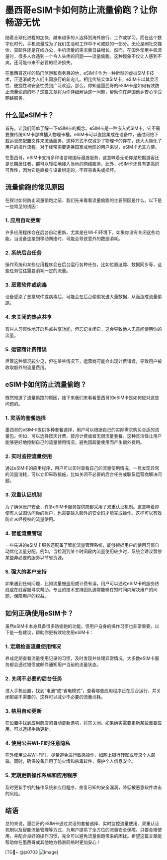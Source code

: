 # 墨西哥eSIM卡如何防止流量偷跑？让你畅游无忧

随着全球化进程的加快，越来越多的人选择到海外旅行、工作或学习。而在这个数字化时代，手机流量成为了我们生活和工作中不可或缺的一部分。无论是刷社交媒体、查邮件还是在线办公，手机流量的需求量日益增长。然而，在国外使用手机流量时，很多人会遇到一个令人头疼的问题——流量偷跑。这种现象不仅让人感到不爽，还可能带来不必要的经济损失。

在墨西哥这样的热门旅游和商务目的地，eSIM卡作为一种新型的虚拟SIM卡技术，正逐渐成为人们出国旅行的新宠儿。相比传统实体SIM卡，eSIM卡以其灵活性、便捷性和安全性受到广泛欢迎。那么，你知道墨西哥的eSIM卡是如何有效防止流量偷跑的吗？这篇文章将为你详细解读这一问题，帮助你在异国他乡安心享受网络服务。

## 什么是eSIM卡？

首先，让我们简单了解一下eSIM卡的概念。eSIM卡是一种嵌入式SIM卡，它不需要像传统SIM卡那样插入物理卡槽。eSIM卡可以直接集成在设备中，通过网络下载运营商配置文件来激活服务。这种方式不仅减少了物理卡的存在，还大大简化了用户的操作流程。对于经常需要更换国家或地区的用户来说，eSIM卡尤其方便。

在墨西哥，eSIM卡支持多种语言和国际漫游服务，这意味着无论你是短期游客还是长期居住者，都可以轻松地接入当地的网络服务。此外，eSIM卡还具有更高的可靠性，因为它是直接与设备绑定的，不容易丢失或损坏。

## 流量偷跑的常见原因

在探讨如何防止流量偷跑之前，我们先来看看流量偷跑的主要原因是什么。以下是一些常见的诱因：

### 1. **应用自动更新**
许多应用程序会在后台自动更新，尤其是在Wi-Fi环境下。如果你没有关闭这些功能，当设备连接到移动网络时，可能会导致意外的数据消耗。

### 2. **系统后台任务**
操作系统和某些应用程序会在后台运行各种任务，比如位置追踪、数据同步等，这些任务往往需要消耗一定的流量。

### 3. **恶意软件或病毒**
设备感染了恶意软件或病毒后，可能会在后台偷偷发送大量数据，从而造成流量偷跑。

### 4. **未关闭的热点共享**
有些人习惯性地开启热点共享功能，但忘记关闭它，这会导致他人无意间使用你的流量。

### 5. **运营商计费错误**
尽管这种情况较少见，但在某些情况下，运营商可能会出现计费错误，导致用户被收取额外的流量费用。

## eSIM卡如何防止流量偷跑？

既然知道了流量偷跑的原因，接下来我们来看看墨西哥的eSIM卡是如何应对这些问题的。

### 1. **灵活的套餐选择**
墨西哥的eSIM卡提供多种套餐选择，用户可以根据自己的实际需求购买合适的流量包。例如，可以选择按天计费、按月计费或者无限流量套餐。这种灵活性让用户能够更好地控制自己的流量使用情况，避免因超量使用而产生额外费用。

### 2. **实时监控流量使用**
通过eSIM卡的应用程序，用户可以实时查看自己的流量使用情况。一旦发现异常的流量消耗，可以立即采取措施，比如关闭不必要的后台任务或联系运营商解决问题。

### 3. **双重认证机制**
为了确保账户安全，许多eSIM卡服务提供商都采用了双重认证机制。这意味着即使有人试图访问你的账户，也需要输入额外的安全码才能完成操作。这样可以有效防止未经授权的流量使用。

### 4. **智能流量管理**
一些先进的eSIM卡服务还配备了智能流量管理系统，能够根据用户的使用习惯自动优化流量分配。例如，当检测到某个时间段内流量使用较少时，系统会建议暂停某些非必要的服务以节省资源。

### 5. **强大的客户支持**
如果遇到任何问题，比如流量被盗用或计费有误，用户可以通过eSIM卡的服务热线或在线客服寻求帮助。专业的技术支持团队通常能够在短时间内解决用户的问题，保障用户的权益。

## 如何正确使用eSIM卡？

虽然eSIM卡本身具备很多防偷跑的功能，但用户自身的操作习惯也非常重要。以下是一些建议，帮助你更有效地使用eSIM卡：

### 1. **定期检查流量使用情况**
养成定期查看流量使用记录的习惯，及时发现并处理异常情况。大多数eSIM卡服务都会通过短信或邮件通知用户当前的流量状态。

### 2. **关闭不必要的后台任务**
进入手机设置，找到“电池”或“省电模式”，查看哪些应用程序正在后台运行，并关闭那些不需要的。这样可以减少不必要的流量消耗。

### 3. **禁用自动更新**
在设置中找到应用商店的自动更新选项，将其关闭。如果确实需要更新某些重要应用，可以选择手动更新。

### 4. **使用公共Wi-Fi时注意隐私**
在外使用公共Wi-Fi时，尽量避免进行敏感操作，如网上银行转账或登录个人邮箱。同时，确保设备启用了防火墙和杀毒软件，保护个人信息安全。

### 5. **定期更新操作系统和应用程序**
及时更新手机的操作系统和应用程序，修复已知的安全漏洞，降低被恶意软件攻击的风险。

## 结语

总的来说，墨西哥的eSIM卡通过灵活的套餐选择、实时监控流量使用、双重认证机制以及智能流量管理等方式，为用户提供了全方位的流量安全保障。只要合理使用，并配合良好的操作习惯，完全可以避免流量偷跑带来的困扰。希望这篇文章能帮助你在墨西哥或其他地方畅游网络时更加安心！

[TG💪+ @jx0703 ![Image](https://github.com/user-attachments/assets/dbca1d08-cadb-493c-b0ec-ad6f7a83f270)]